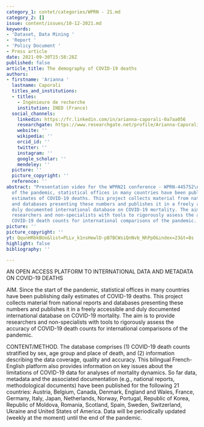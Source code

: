 ```yaml
---
category_1: contet/categories/WPRN - 21.md
category_2: []
issue: content/issues/10-12-2021.md
keywords:
- 'Dataset, Data Mining '
- 'Report '
- 'Policy Document '
- Press article
date: 2021-09-30T15:58:28Z
published: false
article_title: The demography of COVID-19 deaths
authors:
- firstname: 'Arianna '
  lastname: Caporali
  titles_and_institutions:
  - titles:
    - Ingénieure de recherche
    institution: INED (France)
  social_channels:
    linkedin: https://fr.linkedin.com/in/arianna-caporali-0a7aa056
    researchgate: https://www.researchgate.net/profile/Arianna-Caporali
    website: ''
    wikipedia: ''
    orcid_id: ''
    twitter: ''
    instagram: ''
    google_scholar: ''
    mendeley: ''
  picture: ''
  picture_copyright: ''
  reference: ''
abstract: "Presentation video for the WPRN21 conference - WPRN-445752\nSince the start
  of the pandemic, statistical offices in many countries have been publishing daily
  estimates of COVID-19 deaths. This project collects material from national reports
  and databases presenting these numbers and publishes it in a freely accessible and
  duly documented international database on COVID-19 mortality. The aim is to provide
  researchers and non-specialists with tools to rigorously assess the accuracy of
  COVID-19 death counts for international comparisons of the pandemic. \n"
picture: ''
picture_copyright: ''
yt: QqunHRbkBUo&list=PLLv_k1nsHewlD-pB7BCWsiQnNvb_NhPpO&index=23&t=8s
highlight: false
bibliography: ''

---
```

AN OPEN ACCESS PLATFORM TO INTERNATIONAL DATA AND METADATA ON COVID-19 DEATHS 

AIM. Since the start of the pandemic, statistical offices in many countries have been publishing daily estimates of COVID-19 deaths. This project collects material from national reports and databases presenting these numbers and publishes it in a freely accessible and duly documented international database on COVID-19 mortality. The aim is to provide researchers and non-specialists with tools to rigorously assess the accuracy of COVID-19 death counts for international comparisons of the pandemic. 

CONTENT/METHOD. The database comprises (1) COVID-19 death counts stratified by sex, age group and place of death, and (2) information describing the data coverage, quality and accuracy. This bilingual French-English platform also provides information on key issues about the limitations of COVID-19 data for analyses of mortality dynamics. So far data, metadata and the associated documentation (e.g., national reports, methodological documents) have been published for the following 21 countries: Austria, Belgium, Canada, Denmark, England and Wales, France, Germany, Italy, Japan, Netherlands, Norway, Portugal, Republic of Korea, Republic of Moldova, Romania, Scotland, Spain, Sweden, Switzerland, Ukraine and United States of America. Data will be periodically updated (weekly at the moment) until the end of the pandemic.

<Youtube yt="QqunHRbkBUo&list=PLLv_k1nsHewlD-pB7BCWsiQnNvb_NhPpO&index=23&t=8s" caption ="WPRN-445752 Project The Demography of Covid-19 Deaths Database"></Youtube>